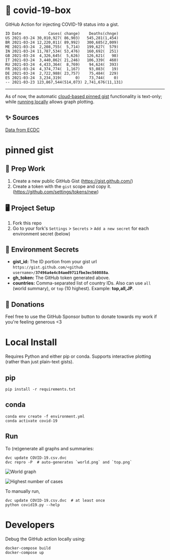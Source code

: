 # 🏥 covid-19-box

GitHub Action for injecting COVID-19 status into a gist.

```
ID Date            Cases( change)    Deaths(chnge)
US 2021-03-24 30,010,927( 86,903)   545,281(1,454)
BR 2021-03-24 12,220,011( 89,992)   300,685(2,009)
ME 2021-03-24  2,208,755(  5,714)   199,627(  579)
IN 2021-03-24 11,787,534( 53,476)   160,692(  251)
GB 2021-03-24  4,326,645(  5,626)   126,621(   98)
IT 2021-03-24  3,440,862( 21,246)   106,339(  460)
RU 2021-03-24  4,433,364(  8,769)    94,624(  393)
FR 2021-03-24  4,374,774(  1,167)    93,083(   19)
DE 2021-03-24  2,722,988( 23,757)    75,484(  229)
ES 2021-03-24  3,234,319(      0)    73,744(    0)
-- 2021-03-23 123,867,544(514,073) 2,741,676(11,131)
```

---

As of now, the automatic [cloud-based pinned gist](#pinned-gist) functionality is text-only;
while [running locally](#local-install) allows graph plotting.

## ✨ Sources

[Data from ECDC](https://www.ecdc.europa.eu/en/publications-data/download-todays-data-geographic-distribution-covid-19-cases-worldwide)

# pinned gist

## 🎒 Prep Work
1. Create a new public GitHub Gist (https://gist.github.com/)
1. Create a token with the `gist` scope and copy it. (https://github.com/settings/tokens/new)

## 🖥 Project Setup
1. Fork this repo
1. Go to your fork's `Settings` > `Secrets` > `Add a new secret` for each environment secret (below)

## 🤫 Environment Secrets
- **gist_id:** The ID portion from your gist url `https://gist.github.com/<github username>/`**`37496a4e4c84aed9711fbe3ec560888a`**.
- **gh_token:** The GitHub token generated above.
- **countries:** Comma-separated list of country IDs. Also can use `all` (world summary), or `top` (10 highest). Example: **top,all,JP**.

## 💸 Donations

Feel free to use the GitHub Sponsor button to donate towards my work if you're feeling generous <3

# Local Install

Requires Python and either pip or conda. Supports interactive plotting (rather than just plain-text gists).

## pip

```
pip install -r requirements.txt
```

## conda

```
conda env create -f environment.yml
conda activate covid-19
```

## Run

To (re)generate all graphs and summaries:

```
dvc update COVID-19.csv.dvc
dvc repro -P  # auto-generates `world.png` and `top.png`
```

![World graph](world.png)

![Highest number of cases](top.png)

To manually run,

```
dvc update COVID-19.csv.dvc  # at least once
python covid19.py --help
```

# Developers

Debug the GitHub action locally using:

```
docker-compose build
docker-compose up
```
